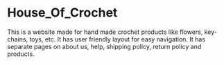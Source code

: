 # House_Of_Crochet
This is a website made for hand made crochet products like flowers, key-chains, toys, etc. It has user friendly layout for easy navigation. It has separate pages on about us, help, shipping policy, return policy and products.
